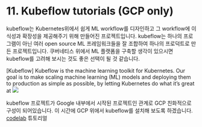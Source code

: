 # 11. Kubeflow tutorials (GCP only)

kubeflow는 Kubernetes위에서 쉽게 ML workflow를 디자인하고 그 workflow에 이식성과 확장성을 제공해주기 위해 만들어진 프로젝트입니다. kubeflow는 하나의 프로그램이 아닌 여러 open source ML 프레임워크들을 잘 조합하여 하나의 프로덕트로 만든 프로젝트입니다.
쿠버네티스 위에서 ML 플랫폼을 구축할 생각이 있으시면 kubeflow를 고려해 보시는 것도 좋은 선택이 될 것 같습니다.

[Kubeflow]
Kubeflow is the machine learning toolkit for Kubernetes.
Our goal is to make scaling machine learning (ML) models and deploying them to production as simple as possible, by letting Kubernetes do what it’s great at
![](https://miro.medium.com/max/1400/0*wfi6xk6h-yAWnyc_.png)


kubeflow 프로젝트가 Google 내부에서 시작된 프로젝트인 관계로 GCP 친화적으로 구성이 되어있습니다. 이 시간에 GCP 위에서 kubeflow를 설치해 보도록 하겠습니다.
[codelab](https://codelabs.developers.google.com/codelabs/cloud-kubeflow-e2e-gis/) 튜토리얼
